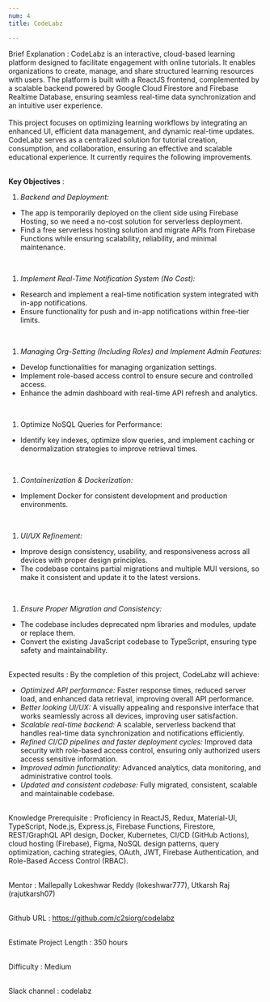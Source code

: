 ```yaml
---
num: 4
title: CodeLabz

---
```


Brief Explanation
: CodeLabz is an interactive, cloud-based learning platform designed to facilitate engagement with online tutorials. It enables organizations to create, manage, and share structured learning resources with users. The platform is built with a ReactJS frontend, complemented by a scalable backend powered by Google Cloud Firestore and Firebase Realtime Database, ensuring seamless real-time data synchronization and an intuitive user experience.
<br><br>
This project focuses on optimizing learning workflows by integrating an enhanced UI, efficient data management, and dynamic real-time updates. CodeLabz serves as a centralized solution for tutorial creation, consumption, and collaboration, ensuring an effective and scalable educational experience. It currently requires the following improvements.
<br><br>

**Key Objectives**
: 

1. *Backend and Deployment:* 
* The app is temporarily deployed on the client side using Firebase Hosting, so we need a no-cost solution for serverless deployment.
* Find a free serverless hosting solution and migrate APIs from Firebase Functions while ensuring scalability, reliability, and minimal maintenance.
<br>

1. *Implement Real-Time Notification System (No Cost):*
* Research and implement a real-time notification system integrated with in-app notifications.
* Ensure functionality for push and in-app notifications within free-tier limits.
<br>

1. *Managing Org-Setting (Including Roles) and Implement Admin Features:*
* Develop functionalities for managing organization settings.
* Implement role-based access control to ensure secure and controlled access.
* Enhance the admin dashboard with real-time API refresh and analytics.
<br>

1. Optimize NoSQL Queries for Performance:
* Identify key indexes, optimize slow queries, and implement caching or denormalization strategies to improve retrieval times.
<br>

1. *Containerization & Dockerization:*
* Implement Docker for consistent development and production environments.
<br>

1. *UI/UX Refinement:*
* Improve design consistency, usability, and responsiveness across all devices with proper design principles.
* The codebase contains partial migrations and multiple MUI versions, so make it consistent and update it to the latest versions.
<br>

1. *Ensure Proper Migration and Consistency:*
* The codebase includes deprecated npm libraries and modules, update or replace them.
* Convert the existing JavaScript codebase to TypeScript, ensuring type safety and maintainability.
<br><br>

Expected results
: By the completion of this project, CodeLabz will achieve:

* *Optimized API performance:* Faster response times, reduced server load, and enhanced data retrieval, improving overall API performance.
* *Better looking UI/UX:* A visually appealing and responsive interface that works seamlessly across all devices, improving user satisfaction.
* *Scalable real-time backend:* A scalable, serverless backend that handles real-time data synchronization and notifications efficiently.
* *Refined CI/CD pipelines and faster deployment cycles:* Improved data security with role-based access control, ensuring only authorized users access sensitive information.
* *Improved admin functionality:* Advanced analytics, data monitoring, and administrative control tools.
* *Updated and consistent codebase:* Fully migrated, consistent, scalable and maintainable codebase.
<br><br>

Knowledge Prerequisite
: Proficiency in ReactJS, Redux, Material-UI, TypeScript, Node.js, Express.js, Firebase Functions, Firestore, REST/GraphQL API design, Docker, Kubernetes, CI/CD (GitHub Actions), cloud hosting (Firebase), Figma, NoSQL design patterns, query optimization, caching strategies, OAuth, JWT, Firebase Authentication, and Role-Based Access Control (RBAC).
<br><br>

Mentor
: Mallepally Lokeshwar Reddy (lokeshwar777), Utkarsh Raj (rajutkarsh07)
<br><br>

Github URL
: <https://github.com/c2siorg/codelabz>
<br><br>

Estimate Project Length
: 350 hours
<br><br>

Difficulty
:  Medium
<br><br>

Slack channel
: codelabz
<br><br>